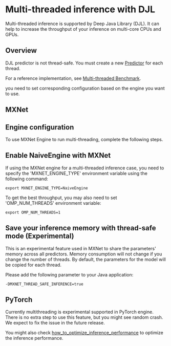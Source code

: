 # Multi-threaded inference with DJL

Multi-threaded inference is supported by Deep Java Library (DJL).
It can help to increase the throughput of your inference on multi-core CPUs and GPUs.

## Overview

DJL predictor is not thread-safe.
You must create a new [Predictor](https://javadoc.djl.ai/api/0.4.0/index.html?ai/djl/inference/Predictor.html) for each thread.

For a reference implementation, see [Multi-threaded Benchmark](../src/main/java/ai/djl/examples/inference/benchmark/MultithreadedBenchmark.java).

you need to set corresponding configuration based on the engine you want to use.

## MXNet

## Engine configuration
To use MXNet Engine to run multi-threading, complete the following steps.

## Enable NaiveEngine with MXNet
If using the MXNet engine for a multi-threaded inference case, you need to specify the 'MXNET_ENGINE_TYPE' environment variable using the following command:
```
export MXNET_ENGINE_TYPE=NaiveEngine
```

To get the best throughput, you may also need to set 'OMP_NUM_THREADS' environment variable:
```
export OMP_NUM_THREADS=1
```

## Save your inference memory with thread-safe mode (Experimental)

This is an experimental feature used in MXNet to share the parameters' memory across all predictors.
Memory consumption will not change if you change the number of threads.
By default, the parameters for the model will be copied for each thread.

Please add the following parameter to your Java application:
```
-DMXNET_THREAD_SAFE_INFERENCE=true
```

## PyTorch

Currently multithreading is experimental supported in PyTorch engine.
There is no extra step to use this feature, but you might see random crash.
We expect to fix the issue in the future release.

You might also check [how_to_optimize_inference_performance](../../docs/pytorch/how_to_optimize_inference_performance.md) to optimize the inference performance.